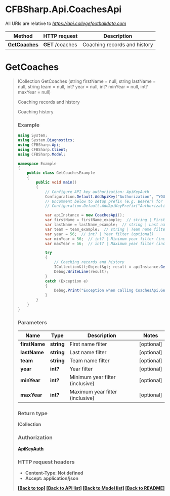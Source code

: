 # CFBSharp.Api.CoachesApi

All URIs are relative to *https://api.collegefootballdata.com*

Method | HTTP request | Description
------------- | ------------- | -------------
[**GetCoaches**](CoachesApi.md#getcoaches) | **GET** /coaches | Coaching records and history


<a name="getcoaches"></a>
# **GetCoaches**
> ICollection<Object> GetCoaches (string firstName = null, string lastName = null, string team = null, int? year = null, int? minYear = null, int? maxYear = null)

Coaching records and history

Coaching history

### Example
```csharp
using System;
using System.Diagnostics;
using CFBSharp.Api;
using CFBSharp.Client;
using CFBSharp.Model;

namespace Example
{
    public class GetCoachesExample
    {
        public void main()
        {
            // Configure API key authorization: ApiKeyAuth
            Configuration.Default.AddApiKey("Authorization", "YOUR_API_KEY");
            // Uncomment below to setup prefix (e.g. Bearer) for API key, if needed
            // Configuration.Default.AddApiKeyPrefix("Authorization", "Bearer");

            var apiInstance = new CoachesApi();
            var firstName = firstName_example;  // string | First name filter (optional) 
            var lastName = lastName_example;  // string | Last name filter (optional) 
            var team = team_example;  // string | Team name filter (optional) 
            var year = 56;  // int? | Year filter (optional) 
            var minYear = 56;  // int? | Minimum year filter (inclusive) (optional) 
            var maxYear = 56;  // int? | Maximum year filter (inclusive) (optional) 

            try
            {
                // Coaching records and history
                ICollection&lt;Object&gt; result = apiInstance.GetCoaches(firstName, lastName, team, year, minYear, maxYear);
                Debug.WriteLine(result);
            }
            catch (Exception e)
            {
                Debug.Print("Exception when calling CoachesApi.GetCoaches: " + e.Message );
            }
        }
    }
}
```

### Parameters

Name | Type | Description  | Notes
------------- | ------------- | ------------- | -------------
 **firstName** | **string**| First name filter | [optional] 
 **lastName** | **string**| Last name filter | [optional] 
 **team** | **string**| Team name filter | [optional] 
 **year** | **int?**| Year filter | [optional] 
 **minYear** | **int?**| Minimum year filter (inclusive) | [optional] 
 **maxYear** | **int?**| Maximum year filter (inclusive) | [optional] 

### Return type

**ICollection<Object>**

### Authorization

[ApiKeyAuth](../README.md#ApiKeyAuth)

### HTTP request headers

 - **Content-Type**: Not defined
 - **Accept**: application/json

[[Back to top]](#) [[Back to API list]](../README.md#documentation-for-api-endpoints) [[Back to Model list]](../README.md#documentation-for-models) [[Back to README]](../README.md)

